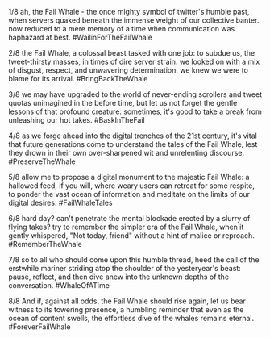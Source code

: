 1/8 ah, the Fail Whale - the once mighty symbol of twitter's humble past, when servers quaked beneath the immense weight of our collective banter. now reduced to a mere memory of a time when communication was haphazard at best. #WailinForTheFailWhale

2/8 the Fail Whale, a colossal beast tasked with one job: to subdue us, the tweet-thirsty masses, in times of dire server strain. we looked on with a mix of disgust, respect, and unwavering determination. we knew we were to blame for its arrival. #BringBackTheWhale

3/8 we may have upgraded to the world of never-ending scrollers and tweet quotas unimagined in the before time, but let us not forget the gentle lessons of that profound creature: sometimes, it's good to take a break from unleashing our hot takes. #BaskInTheFail

4/8 as we forge ahead into the digital trenches of the 21st century, it's vital that future generations come to understand the tales of the Fail Whale, lest they drown in their own over-sharpened wit and unrelenting discourse. #PreserveTheWhale

5/8 allow me to propose a digital monument to the majestic Fail Whale: a hallowed feed, if you will, where weary users can retreat for some respite, to ponder the vast ocean of information and meditate on the limits of our digital desires. #FailWhaleTales

6/8 hard day? can't penetrate the mental blockade erected by a slurry of flying takes? try to remember the simpler era of the Fail Whale, when it gently whispered, "Not today, friend" without a hint of malice or reproach. #RememberTheWhale

7/8 so to all who should come upon this humble thread, heed the call of the erstwhile mariner striding atop the shoulder of the yesteryear's beast: pause, reflect, and then dive anew into the unknown depths of the conversation. #WhaleOfATime

8/8 And if, against all odds, the Fail Whale should rise again, let us bear witness to its towering presence, a humbling reminder that even as the ocean of content swells, the effortless dive of the whales remains eternal. #ForeverFailWhale